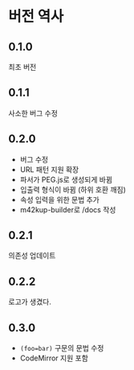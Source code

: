 # 버전 역사

## 0.1.0

최초 버전

## 0.1.1

사소한 버그 수정

## 0.2.0

* 버그 수정
* URL 패턴 지원 확장
* 파서가 PEG.js로 생성되게 바뀜
* 입출력 형식이 바뀜 (하위 호환 깨짐)
* 속성 입력을 위한 문법 추가
* m42kup-builder로 /docs 작성

## 0.2.1

의존성 업데이트

## 0.2.2

로고가 생겼다.

## 0.3.0

* `(foo=bar)` 구문의 문법 수정
* CodeMirror 지원 포함